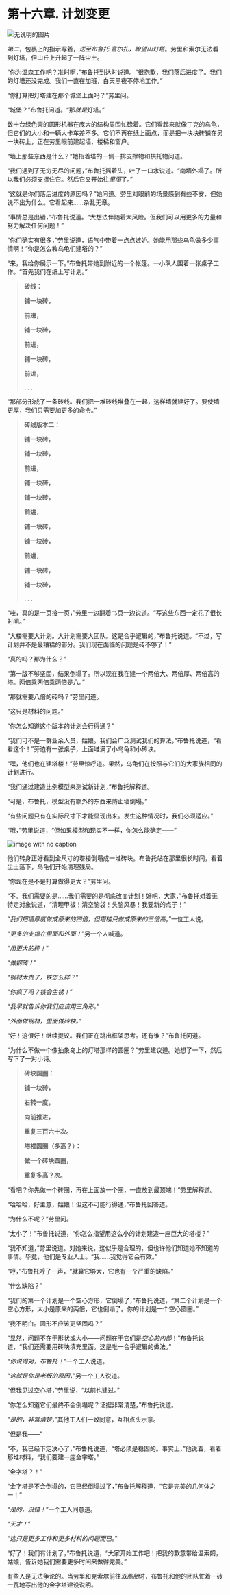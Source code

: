 # 第十六章. 计划变更

![无说明的图片](img/113fig01.png.jpg)

*第二*，包裹上的指示写着，*送至布鲁托·富尔扎，瞭望山灯塔*。劳里和索尔无法看到灯塔，但山丘上升起了一阵尘土。

“你为温森工作吧？准时啊，”布鲁托到达时说道。“很抱歉，我们落后进度了。我们的灯塔还没完成。我们一直在加班，白天黑夜不停地工作。”

“你打算把灯塔建在那个城堡上面吗？”劳里问。

“城堡？”布鲁托问道。“那*就是*灯塔。”

数十台绿色壳的圆形机器在庞大的结构周围忙碌着。它们看起来就像丁克的乌龟，但它们的大小和一辆大卡车差不多。它们不再在纸上画点，而是把一块块砖铺在另一块砖上，正在劳里眼前建起墙、楼梯和窗户。

“墙上那些东西是什么？”她指着塔的一侧一排支撑物和拱托物问道。

“我们遇到了无穷无尽的问题，”布鲁托摇着头，吐了一口水说道。“南墙外塌了。所以我们必须支撑住它。然后它又开始往*里塌*了。”

“这就是你们落后进度的原因吗？”她问道。劳里对眼前的场景感到有些不安，但她说不出为什么。它看起来……杂乱无章。

“事情总是出错，”布鲁托说道。“大想法伴随着大风险。但我们可以用更多的力量和努力解决任何问题！”

“你们确实有很多，”劳里说道，语气中带着一点点嫉妒。她能用那些乌龟做多少事情啊！“你是怎么教乌龟们建塔的？”

“来，我给你展示一下。”布鲁托带她到附近的一个帐篷。一小队人围着一张桌子工作。“首先我们在纸上写计划。”

> **砖线：**
> 
> **铺一块砖，**
> 
> **前进，**
> 
> **铺一块砖，**
> 
> **前进，**
> 
> **铺一块砖，**
> 
> **前进，**
> 
> **. . .**

“那部分形成了一条砖线。我们把一堆砖线堆叠在一起，这样墙就建好了。要使墙更厚，我们只需要加更多的命令。”

> **砖线版本二：**
> 
> **铺一块砖，**
> 
> **铺一块砖，**
> 
> **前进，**
> 
> **铺一块砖，**
> 
> **铺一块砖，**
> 
> **前进，**
> 
> **铺一块砖，**
> 
> **铺一块砖，**
> 
> **前进，**
> 
> **铺一块砖，**
> 
> **铺一块砖，**
> 
> **. . .**

“哇，真的是一页接一页，”劳里一边翻着书页一边说道。“写这些东西一定花了很长时间。”

“大楼需要大计划。大计划需要大团队。这是合乎逻辑的，”布鲁托说道。“不过，写计划并不是最糟糕的部分。我们现在面临的问题是砖不够了！”

“真的吗？那为什么？”

“第一版不够坚固，结果倒塌了。所以现在我在建一个两倍大、两倍厚、两倍高的塔。两倍乘两倍乘两倍是八。”

“那就需要八倍的砖吗？”劳里问道。

“这只是材料的问题。”

“你怎么知道这个版本的计划会行得通？”

“我们可不是一群业余人员，姑娘。我们会广泛测试我们的算法，”布鲁托说道，“看看这个！”旁边有一张桌子，上面堆满了小乌龟和小砖块。

“嘿，他们也在建塔楼！”劳里惊呼道。果然，乌龟们在按照与它们的大家族相同的计划进行。

“我们通过建造比例模型来测试新计划，”布鲁托解释道。

“可是，布鲁托，模型没有额外的东西来防止墙倒塌。”

“有些问题只有在实际尺寸下才能显现出来。发生这种情况时，我们必须适应。”

“哦，”劳里说道，“但如果模型和现实不一样，你怎么能确定——”

![image with no caption](img/116fig01.png.jpg)

他们转身正好看到全尺寸的塔楼倒塌成一堆砖块。布鲁托站在那里很长时间，看着尘土落下，乌龟们开始清理残局。

“你现在是不是打算做得更大？”劳里问。

“不。我们需要的是……我们需要的是彻底改变计划！好吧，大家，”布鲁托对着无特定对象说道，“清理甲板！清空脑袋！头脑风暴！我要新的点子！”

“*我们把墙厚度做成原来的四倍，但塔楼只做成原来的三倍高*，”一位工人说。

“*更多的支撑在里面和外面！*”另一个人喊道。

“*用更大的砖！*”

“*做钢砖！*”

“*钢材太贵了，铁怎么样？*”

“*你疯了吗？铁会生锈！*”

“*我早就告诉你我们应该用三角形。*”

“*外面做钢材，里面做砖块。*”

“好！这很好！继续提议。我们正在跳出框架思考。还有谁？”布鲁托问道。

“为什么不做一个像抽象岛上的灯塔那样的圆圈？”劳里建议道。她想了一下，然后写下了一对小诗。

> **砖块圆圈：**
> 
> **铺一块砖，**
> 
> **右转一度，**
> 
> **向前推进，**
> 
> **重复三百六十次。**
> 
> **塔楼圆圈（多高？）：**
> 
> **做一个砖块圆圈，**
> 
> **重复多高？次。**

“看吧？你先做一个砖圈，再在上面放一个圈，一直放到最顶端！”劳里解释道。

“哈哈哈，好主意，姑娘！但这不可能行得通，”布鲁托回答道。

“为什么不呢？”劳里问。

“太小了！”布鲁托说道，“你怎么指望用这么小的计划建造一座巨大的塔楼？”

“我不知道，”劳里说道。对她来说，这似乎是合理的，但也许他们知道她不知道的事情。毕竟，他们是专业人士。“我……我觉得它会有效。”

“哼，”布鲁托哼了一声，“就算它够大，它也有一个严重的缺陷。”

“什么缺陷？”

“我们的第一个计划是一个空心方形，它倒塌了，”布鲁托说道，“第二个计划是一个空心方形，大小是原来的两倍，它也倒塌了。你的计划是一个空心圆圈。”

“我不明白。圆形不应该更坚固吗？”

“显然，问题不在于形状或大小——问题在于它们是*空心的内部*！”布鲁托说道，“我们还需要用砖块填充里面。这是唯一合乎逻辑的做法。”

“*你说得对，布鲁托！*”一个工人说道。

“*这就是你是老板的原因*，”另一个工人说道。

“但我见过空心塔，”劳里说，“以前也建过。”

“你怎么知道它们最终不会倒塌呢？证据非常清楚，”布鲁托说道。

“*是的，非常清楚*，”其他工人们一致同意，互相点头示意。

“但是我——”

“不，我已经下定决心了，”布鲁托说道，“塔必须是稳固的。事实上，”他说着，看着那堆材料，“我们要建一座金字塔。”

“金字塔？！”

“金字塔是不会倒塌的，它已经倒塌过了，”布鲁托解释道，“它是完美的几何体之一！”

“*是的，没错！*”一个工人同意道。

“*天才！*”

“*这只是更多工作和更多材料的问题而已。*”

“好了！我们有计划了，”布鲁托说道，“大家开始工作吧！把我的歉意带给温索姆，姑娘，告诉她我们需要更多时间来做得完美。”

有些人是无法争论的。当劳里和克索尔前往*双胞胎*时，布鲁托和他的团队忙着一砖一瓦地写出他的金字塔建设说明。
